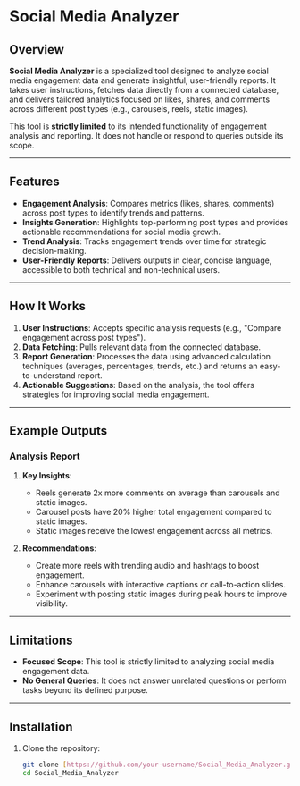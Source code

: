 # Social Media Analyzer

## Overview  
**Social Media Analyzer** is a specialized tool designed to analyze social media engagement data and generate insightful, user-friendly reports. It takes user instructions, fetches data directly from a connected database, and delivers tailored analytics focused on likes, shares, and comments across different post types (e.g., carousels, reels, static images).  

This tool is **strictly limited** to its intended functionality of engagement analysis and reporting. It does not handle or respond to queries outside its scope.  

---

## Features  
- **Engagement Analysis**: Compares metrics (likes, shares, comments) across post types to identify trends and patterns.  
- **Insights Generation**: Highlights top-performing post types and provides actionable recommendations for social media growth.  
- **Trend Analysis**: Tracks engagement trends over time for strategic decision-making.  
- **User-Friendly Reports**: Delivers outputs in clear, concise language, accessible to both technical and non-technical users.  

---

## How It Works  
1. **User Instructions**: Accepts specific analysis requests (e.g., "Compare engagement across post types").  
2. **Data Fetching**: Pulls relevant data from the connected database.  
3. **Report Generation**: Processes the data using advanced calculation techniques (averages, percentages, trends, etc.) and returns an easy-to-understand report.  
4. **Actionable Suggestions**: Based on the analysis, the tool offers strategies for improving social media engagement.  

---

## Example Outputs  
### **Analysis Report**  
1. **Key Insights**:  
   - Reels generate 2x more comments on average than carousels and static images.  
   - Carousel posts have 20% higher total engagement compared to static images.  
   - Static images receive the lowest engagement across all metrics.  

2. **Recommendations**:  
   - Create more reels with trending audio and hashtags to boost engagement.  
   - Enhance carousels with interactive captions or call-to-action slides.  
   - Experiment with posting static images during peak hours to improve visibility.  

---

## Limitations  
- **Focused Scope**: This tool is strictly limited to analyzing social media engagement data.  
- **No General Queries**: It does not answer unrelated questions or perform tasks beyond its defined purpose.  

---

## Installation  
1. Clone the repository:  
   ```bash
   git clone [https://github.com/your-username/Social_Media_Analyzer.git](https://github.com/Devansh1010/Social_Media_Analyzer)
   cd Social_Media_Analyzer
